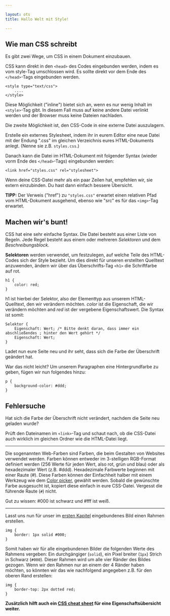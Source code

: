 ```yaml
---

layout: ots
title: Hallo Welt mit Style!

---
```


## Wie man CSS schreibt

Es gibt zwei Wege, um CSS in einem Dokument einzubauen.

CSS kann direkt in den `<head>` des Codes eingebunden werden, indem es vom
style-Tag umschlossen wird. Es sollte direkt vor dem Ende des `</head>`-Tags
eingebunden werden.

    <style type="text/css">
        ....
    </style>

Diese Möglichkeit ("inline") bietet sich an, wenn es nur wenig Inhalt im
`<style>`-Tag gibt. In diesem Fall muss auf keine andere Datei verlinkt werden
und der Browser muss keine Dateien nachladen.

Die zweite Möglichkeit ist, den CSS-Code in eine externe Datei auszulagern.

Erstelle ein externes Stylesheet, indem ihr in eurem Editor eine neue Datei
mit der Endung ".css" im gleichen Verzeichnis eures HTML-Dokuments anlegt.
(Nenne sie z.B. `styles.css`.)

Danach kann die Datei im HTML-Dokument mit folgender Syntax (wieder vorm Ende
des `</head>`-Tags) eingebunden werden:

    <link href="styles.css" rel="stylesheet">

Wenn deine CSS-Datei mehr als ein paar Zeilen hat, empfehlen wir, sie extern
einzubinden. Du hast dann einfach bessere Übersicht.

**TIPP:** Der Verweis ("href") zu `"styles.css"` erwartet einen relativen
Pfad vom HTML-Dokument ausgehend, ebenso wie "src" es für das `<img>`-Tag
erwartet.

## Machen wir's bunt!

CSS hat eine sehr einfache Syntax. Die Datei besteht aus einer Liste von
Regeln. Jede Regel besteht aus einem oder mehreren *Selektoren* und dem
*Beschreibungsblock*.

**Selektoren** werden verwendet, um festzulegen, auf welche Teile des HTML-
Codes sich der Style bezieht. Um dies direkt für unseren erstellten Quelltext
anzuwenden, ändern wir über das Überschrifts-Tag `<h1>` die Schriftfarbe auf
rot.

    h1 {
        color: red;
    }

h1 ist hierbei der Selektor, also der Elementtyp aus unserem HTML-Quelltext,
den wir verändern möchten. *color* ist die Eigenschaft, die wir verändern
möchten and *red* ist der vergebene Eigenschaftswert. Die Syntax ist somit:

    Selektor {
        Eigenschaft: Wert; /* Bitte denkt daran, dass immer ein abschließendes ; hinter den Wert gehört */
        Eigenschaft: Wert;
    }

Ladet nun eure Seite neu und ihr seht, dass sich die Farbe der Überschrift
geändert hat.

War das nicht leicht? Um unserem Paragraphen eine Hintergrundfarbe zu geben,
fügen wir nun folgendes hinzu:

    p {
        background-color: #ddd;
    }

## Fehlersuche

Hat sich die Farbe der Überschrift nicht verändert, nachdem die Seite neu
geladen wurde?

Prüft den Dateinamen im `<link>`-Tag und schaut nach, ob die CSS-Datei auch
wirklich im gleichen Ordner wie die HTML-Datei liegt.

******

Die sogenannten Web-Farben sind Farben, die beim Gestalten von Websites
verwendet werden. Farben können entweder im 3-stelligen RGB-Format definiert
werden (256 Werte für jeden Wert, also rot, grün und blau) oder als
hexadezimaler Wert (z.B. #ddd). Hexadezimale Farbwerte beginnen mit einer
Raute (#). Diese Farben können der Einfachheit halber mit einem Werkzeug wie
dem [Color picker](http://www.colorpicker.com/), gewählt werden. Sobald die
gewünschte Farbe ausgesucht ist, kopiert diese einfach in eure CSS-Datei.
Vergesst die führende Raute (`#`) nicht.

Gut zu wissen: #000 ist schwarz und #fff ist weiß.

******

Lasst uns nun für unser im [ersten Kapitel](structure.md) eingebundenes Bild
einen Rahmen erstellen.

    img {
        border: 1px solid #000;
    }

Somit haben wir für alle eingebundenen Bilder die folgenden Werte des Rahmens
vergeben: Ein durchgängiger (`solid`), ein Pixel breiter (`1px`) Strich in
Schwarz (`#000`). Dieser Rahmen wird um alle vier Ränder des Bildes gezogen.
Wenn wir den Rahmen nur an einem der 4 Ränder haben möchten, so könnten wir
das wie nachfolgend angegeben z.B. für den oberen Rand erstellen:

    img {
        border-top: 2px dotted red;
    }

**Zusätzlich hilft auch ein [CSS cheat sheet](http://coding.smashingmagazine.com/2009/07/13/css-3-cheat-sheet-pdf/) für eine Eigenschaftsübersicht weiter.**
